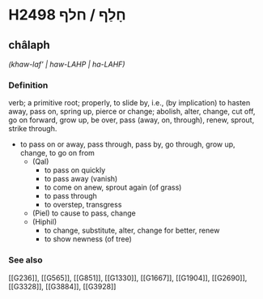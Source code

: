 # H2498 חָלַף / חלף

## châlaph

_(khaw-laf' | haw-LAHP | ha-LAHF)_

### Definition

verb; a primitive root; properly, to slide by, i.e., (by implication) to hasten away, pass on, spring up, pierce or change; abolish, alter, change, cut off, go on forward, grow up, be over, pass (away, on, through), renew, sprout, strike through.

- to pass on or away, pass through, pass by, go through, grow up, change, to go on from
    - (Qal)
        - to pass on quickly
        - to pass away (vanish)
        - to come on anew, sprout again (of grass)
        - to pass through
        - to overstep, transgress
    - (Piel) to cause to pass, change
    - (Hiphil)
        - to change, substitute, alter, change for better, renew
        - to show newness (of tree)
### See also

[[G236]], [[G565]], [[G851]], [[G1330]], [[G1667]], [[G1904]], [[G2690]], [[G3328]], [[G3884]], [[G3928]]

